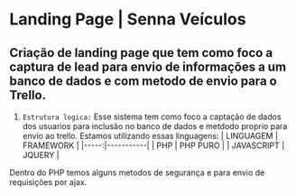 # Landing Page | Senna Veículos
Criação de landing page que tem como foco a captura de lead para envio de informações a um banco de dados e com metodo de envio para o Trello.
---
1. ```Estrutura logica:``` Esse sistema tem como foco a captação de dados dos usuarios para inclusão no banco de dados e metdodo proprio para envio ao trello. 
Estamos utilizando essas linguagens:
| LINGUAGEM | FRAMEWORK |
|-----:|-----------|
| PHP | PHP PURO |
| JAVASCRIPT | JQUERY |

Dentro do PHP temos alguns metodos de segurança e para envio de requisições por ajax.
